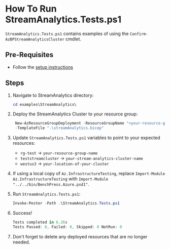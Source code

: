 # How To Run StreamAnalytics.Tests.ps1

`StreamAnalytics.Tests.ps1` contains examples of using the `Confirm-AzBPStreamAnalyticsCluster` cmdlet.

## Pre-Requisites

- Follow the [setup instructions](../README.md)

## Steps

1. Navigate to StreamAnalytics directory:

   ```Powershell
   cd examples\StreamAnalytics\
   ```

1. Deploy the StreamAnalytics Cluster to your resource group:

   ```Powershell
    New-AzResourceGroupDeployment -ResourceGroupName "<your-resource-group-name>"`
    -TemplateFile ".\streamAnalytics.bicep"
   ```

1. Update `StreamAnalytics.Tests.ps1` variables to point to your expected resources:

   - `rg-test` -> `your-resource-group-name`
   - `teststreamcluster` -> `your-stream-analytics-cluster-name`
   - `westus3` -> `your-location-of-your-cluster`

1. If using a local copy of `Az.InfrastructureTesting`, replace `Import-Module Az.InfrastructureTesting` with
`Import-Module "../../bin/BenchPress.Azure.psd1"`.

1. Run `StreamAnalytics.Tests.ps1`:

   ```Powershell
   Invoke-Pester -Path .\StreamAnalytics.Tests.ps1
   ```

1. Success!

   ```Powershell
   Tests completed in 6.26s
   Tests Passed: 8, Failed: 0, Skipped: 0 NotRun: 0
   ```

1. Don't forget to delete any deployed resources that are no longer needed.
